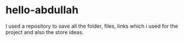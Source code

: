 # hello-abdullah
I used a repository to save all the folder, files, links which i used for the project and also the store ideas.
